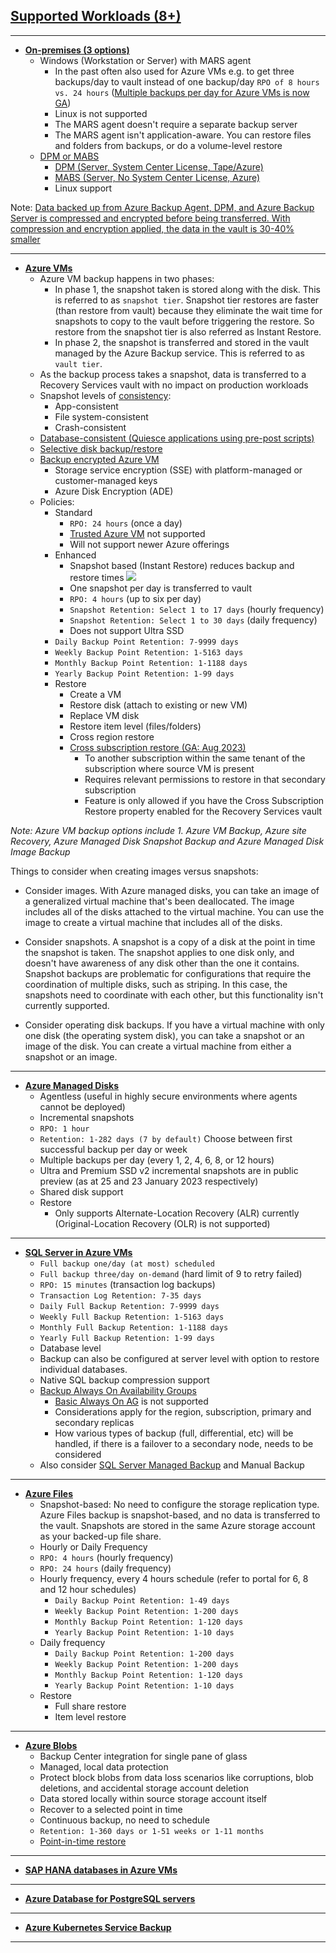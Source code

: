 ## [Supported Workloads (8+)](https://learn.microsoft.com/en-us/azure/backup/backup-overview#what-can-i-back-up)

------------

- **[On-premises (3 options)](https://learn.microsoft.com/en-us/azure/backup/backup-support-matrix#on-premises-backup-support)**
	- Windows (Workstation or Server) with MARS agent
		- In the past often also used for Azure VMs e.g. to get three backups/day to vault instead of one backup/day `RPO of 8 hours vs. 24 hours`
		([Multiple backups per day for Azure VMs is now GA](https://azure.microsoft.com/en-us/updates/multiple-backups-per-day/))
		- Linux is not supported
		- The MARS agent doesn't require a separate backup server
		- The MARS agent isn't application-aware. You can restore files and folders from backups, or do a volume-level restore
	- [DPM or MABS](https://learn.microsoft.com/en-us/azure/backup/backup-support-matrix-mabs-dpm)
		- [DPM (Server, System Center License, Tape/Azure)](https://learn.microsoft.com/en-us/azure/backup/backup-azure-dpm-introduction)
		- [MABS (Server, No System Center License, Azure)](https://learn.microsoft.com/en-us/azure/backup/backup-mabs-protection-matrix)
		- Linux support

Note: [Data backed up from Azure Backup Agent, DPM, and Azure Backup Server is compressed and encrypted before being transferred. With compression and encryption applied, the data in the vault is 30-40% smaller](https://learn.microsoft.com/en-us/azure/backup/backup-azure-backup-faq#why-is-the-size-of-the-data-transferred-to-the-recovery-services-vault-smaller-than-the-data-selected-for-backup-)

------------

- **[Azure VMs](https://learn.microsoft.com/en-us/azure/backup/backup-support-matrix-iaas)**
	- Azure VM backup happens in two phases:
		- In phase 1, the snapshot taken is stored along with the disk. This is referred to as `snapshot tier`. Snapshot tier restores are faster (than restore from vault) because they eliminate the wait time for snapshots to copy to the vault before triggering the restore. So restore from the snapshot tier is also referred as Instant Restore.
		- In phase 2, the snapshot is transferred and stored in the vault managed by the Azure Backup service. This is referred to as `vault tier`.
	- As the backup process takes a snapshot, data is transferred to a Recovery Services vault with no impact on production workloads
	- Snapshot levels of [consistency](https://learn.microsoft.com/en-us/azure/backup/backup-azure-vms-introduction#snapshot-consistency):
		- App-consistent
		- File system-consistent
		- Crash-consistent
	- [Database-consistent (Quiesce applications using pre-post scripts)](https://learn.microsoft.com/en-us/azure/backup/backup-azure-linux-database-consistent-enhanced-pre-post)
	- [Selective disk backup/restore](https://learn.microsoft.com/en-us/azure/backup/selective-disk-backup-restore)
	- [Backup encrypted Azure VM](https://learn.microsoft.com/en-us/azure/backup/backup-azure-vms-encryption)
		- Storage service encryption (SSE) with platform-managed or customer-managed keys
		- Azure Disk Encryption (ADE)
	- Policies: 
		- Standard
			- `RPO: 24 hours` (once a day)
			- [Trusted Azure VM](https://learn.microsoft.com/en-us/azure/virtual-machines/trusted-launch) not supported
			- Will not support newer Azure offerings
		- Enhanced
			- Snapshot based (Instant Restore) reduces backup and restore times
[![](https://learn.microsoft.com/en-us/azure/backup/media/backup-azure-vms/instant-rp-flow.png)](https://learn.microsoft.com/en-us/azure/backup/media/backup-azure-vms/instant-rp-flow.png)
			- One snapshot per day is transferred to vault
			- `RPO: 4 hours` (up to six per day)
			- `Snapshot Retention: Select 1 to 17 days` (hourly frequency)
			- `Snapshot Retention: Select 1 to 30 days` (daily frequency)
			- Does not support Ultra SSD
		- `Daily Backup Point Retention: 7-9999 days`
		- `Weekly Backup Point Retention: 1-5163 days`
		- `Monthly Backup Point Retention: 1-1188 days`
		- `Yearly Backup Point Retention: 1-99 days`
		- Restore
			- Create a VM
			- Restore disk (attach to existing or new VM)
			- Replace VM disk
			- Restore item level (files/folders)
			- Cross region restore
			- [Cross subscription restore (GA: Aug 2023)](https://azure.microsoft.com/en-us/updates/generally-available-cross-subscription-restore-for-azure-virtual-machines/)
				- To another subscription within the same tenant of the subscription where source VM is present
				- Requires relevant permissions to restore in that secondary subscription
				- Feature is only allowed if you have the Cross Subscription Restore property enabled for the Recovery Services vault

_Note: Azure VM backup options include 1. Azure VM Backup, Azure site Recovery, Azure Managed Disk Snapshot Backup and Azure Managed Disk Image Backup_

Things to consider when creating images versus snapshots:
- Consider images. With Azure managed disks, you can take an image of a generalized virtual machine that's been deallocated. The image includes all of the disks attached to the virtual machine. You can use the image to create a virtual machine that includes all of the disks.

- Consider snapshots. A snapshot is a copy of a disk at the point in time the snapshot is taken. The snapshot applies to one disk only, and doesn't have awareness of any disk other than the one it contains. Snapshot backups are problematic for configurations that require the coordination of multiple disks, such as striping. In this case, the snapshots need to coordinate with each other, but this functionality isn't currently supported.

- Consider operating disk backups. If you have a virtual machine with only one disk (the operating system disk), you can take a snapshot or an image of the disk. You can create a virtual machine from either a snapshot or an image.

------------

- **[Azure Managed Disks](https://learn.microsoft.com/en-us/azure/backup/disk-backup-support-matrix)**
	- Agentless (useful in highly secure environments where agents cannot be deployed)
	- Incremental snapshots
	- `RPO: 1 hour`
	- `Retention: 1-282 days (7 by default)`
		Choose between first successful backup per day or week
	- Multiple backups per day (every 1, 2, 4, 6, 8, or 12 hours)
	- Ultra and Premium SSD v2 incremental snapshots are in public preview (as at 25 and 23 January 2023 respectively)
	- Shared disk support
	- Restore
		- Only supports Alternate-Location Recovery (ALR) currently (Original-Location Recovery (OLR) is not supported)

------------

- **[SQL Server in Azure VMs](https://learn.microsoft.com/en-us/azure/backup/sql-support-matrix)**
	- `Full backup one/day (at most) scheduled`
	- `Full backup three/day on-demand` (hard limit of 9 to retry failed)
	- `RPO: 15 minutes` (transaction log backups)
	- `Transaction Log Retention: 7-35 days`
	- `Daily Full Backup Retention: 7-9999 days`
	- `Weekly Full Backup Retention: 1-5163 days`
	- `Monthly Full Backup Retention: 1-1188 days`
	- `Yearly Full Backup Retention: 1-99 days`
	- Database level
	- Backup can also be configured at server level with option to restore individual databases.
	- Native SQL backup compression support
	- [Backup Always On Availability Groups](https://learn.microsoft.com/en-us/azure/backup/backup-sql-server-on-availability-groups)
		- [Basic Always On AG](https://learn.microsoft.com/en-us/sql/database-engine/availability-groups/windows/basic-availability-groups-always-on-availability-groups?view=sql-server-ver16) is not supported
		- Considerations apply for the region, subscription, primary and secondary replicas
		- How various types of backup (full, differential, etc) will be handled, if there is a failover to a secondary node, needs to be considered
	- Also consider [SQL Server Managed Backup](https://learn.microsoft.com/en-us/sql/relational-databases/backup-restore/sql-server-managed-backup-to-microsoft-azure?view=sql-server-ver16) and Manual Backup 

------------

- **[Azure Files](https://learn.microsoft.com/en-us/azure/backup/azure-file-share-support-matrix)**
	- Snapshot-based: No need to configure the storage replication type. Azure Files backup is snapshot-based, and no data is transferred to the vault. Snapshots are stored in the same Azure storage account as your backed-up file share.
	- Hourly or Daily Frequency
	- `RPO: 4 hours` (hourly frequency)
	- `RPO: 24 hours` (daily frequency)
	- Hourly frequency, every 4 hours schedule (refer to portal for 6, 8 and 12 hour schedules)
		- `Daily Backup Point Retention: 1-49 days`
		- `Weekly Backup Point Retention: 1-200 days`
		- `Monthly Backup Point Retention: 1-120 days`
		- `Yearly Backup Point Retention: 1-10 days`
	- Daily frequency
		- `Daily Backup Point Retention: 1-200 days`
		- `Weekly Backup Point Retention: 1-200 days`
		- `Monthly Backup Point Retention: 1-120 days`
		- `Yearly Backup Point Retention: 1-10 days`
	- Restore
		- Full share restore
		- Item level restore

------------

- **[Azure Blobs](https://learn.microsoft.com/en-us/azure/backup/blob-backup-support-matrix)**
	- Backup Center integration for single pane of glass
	- Managed, local data protection
	- Protect block blobs from data loss scenarios like corruptions, blob deletions, and accidental storage account deletion
	- Data stored locally within source storage account itself
	- Recover to a selected point in time
	- Continuous backup, no need to schedule
	- `Retention: 1-360 days or 1-51 weeks or 1-11 months`
	- [Point-in-time restore](https://learn.microsoft.com/en-us/azure/storage/blobs/point-in-time-restore-overview)

------------

- **[SAP HANA databases in Azure VMs](https://learn.microsoft.com/en-us/azure/backup/sap-hana-backup-support-matrix)**

------------

- **[Azure Database for PostgreSQL servers](https://learn.microsoft.com/en-us/azure/backup/backup-azure-database-postgresql-support-matrix)**

------------

- **[Azure Kubernetes Service Backup](https://learn.microsoft.com/en-us/azure/backup/azure-kubernetes-service-backup-overview)**

------------
